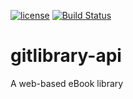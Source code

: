 [![license](https://img.shields.io/badge/license-GPLv3-green.svg?style=flat-square)](https://raw.githubusercontent.com/ScrapThemAll/scrapjob-cli/master/README.md)
[![Build Status](https://img.shields.io/travis/YamiZora/gitlibrary-api.svg?style=flat-square&branch=add-istanbul-and-travis)](https://travis-ci.org/YamiZora/gitlibrary-api)

# gitlibrary-api
A web-based eBook library
